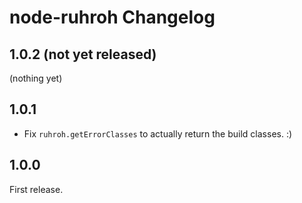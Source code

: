 # node-ruhroh Changelog

## 1.0.2 (not yet released)

(nothing yet)


## 1.0.1

- Fix `ruhroh.getErrorClasses` to actually return the build classes. :)


## 1.0.0

First release.
